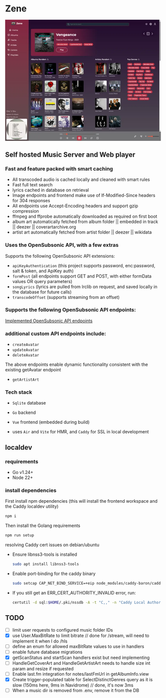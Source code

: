 # Zene
![Zene screenshot](./docs/assets/zene-home.webp)

## Self hosted Music Server and Web player
### Fast and feature packed with smart caching
- All transcoded audio is cached locally and cleaned with smart rules
- Fast full text search
- lyrics cached in database on retrieval
- Image endpoints and frontend make use of If-Modified-Since headers for 304 responses
- All endpoints use Accept-Encoding headers and support gzip compression
- ffmpeg and ffprobe automatically downloaded as required on first boot
- album art automatically fetched from album folder || embedded in track || deezer || coverartarchive.org
- artist art automatically fetched from artist folder || deezer || wikidata

### Uses the OpenSubsonic API, with a few extras
Supports the following OpenSubsonic API extensions:
- `apiKeyAuthentication` (this project supports password, enc:password, salt & token, and ApiKey auth)
- `formPost` (all endpoints support GET and POST, with either formData values OR query parameters)
- `songLyrics` (lyrics are pulled from lrclib on request, and saved locally in the database for future calls)
- `transcodeOffset` (supports streaming from an offset)

### Supports the following OpenSubsonic API endpoints:

[Implemented OpenSubsonic API endpoints](./docs/implemented-opensubsonic-endpoints.md)

### additional custom API endpoints include:
- `createAvatar`
- `updateAvatar`
- `deleteAvatar`

The above endpoints enable dynamic functionality consistent with the existing getAvatar endpoint
- `getArtistArt`

### Tech stack
- `Sqlite` database
- `Go` backend
- `Vue` frontend (embedded during build)

- uses `Air` and `Vite` for HMR, and `Caddy` for SSL in local development

## localdev
### requirements
- Go v1.24+
- Node 22+

### install dependencies
First install npm dependencies (this will install the frontend workspace and the Caddy localdev utility)
```bash
npm i
```
Then install the Golang requirements
```bash
npm run setup
```

resolving Caddy cert issues on debian/ubuntu
- Ensure libnss3-tools is installed
  ```bash
  sudo apt install libnss3-tools
  ```
- Enable port-binding for the caddy binary
  ```bash
  sudo setcap CAP_NET_BIND_SERVICE=+eip node_modules/caddy-baron/caddy
  ```
- If you still get an ERR_CERT_AUTHORITY_INVALID error, run:
  ```bash
  certutil -d sql:$HOME/.pki/nssdb -A -t "C,," -n "Caddy Local Authority" -i ~/.local/share/caddy/pki/authorities/local/root.crt
  ```

## TODO
- [ ] limit user requests to configured music folder IDs
- [x] use User.MaxBitRate to limit bitrate // done for /stream, will need to implement it when I do /hls
- [ ] define an enum for allowed maxBitRate values to use in handlers
- [ ] enable future database migrations
- [x] getScanStatus and startScan handlers exist but need implementing
- [ ] HandleGetCoverArt and HandleGetArtistArt needs to handle size int param and resize if requested
- [ ] Enable last.fm integration for notes/lastFmUrl in getAlbumInfo.view
- [x] Create trigger-populated table for SelectDistinctGenres query as it is slow (150ms here, 9ms in Navidrome) // done, it's now 3ms
- [ ] When a music dir is removed from .env, remove it from the DB
